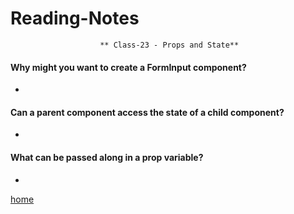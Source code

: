 # Reading-Notes

                        ** Class-23 - Props and State**
                        
#### Why might you want to create a FormInput component?

*

#### Can a parent component access the state of a child component?

*

#### What can be passed along in a prop variable?

*


[home](https://eyob1984.github.io/reading-notes/)
